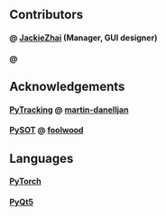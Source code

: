 ## Contributors
#### @ [JackieZhai](https://github.com/JackieZhai) (Manager, GUI designer)
#### @

## Acknowledgements
#### [PyTracking](https://github.com/visionml/pytracking) @ [martin-danelljan](https://github.com/martin-danelljan)
#### [PySOT](https://github.com/STVIR/pysot) @ [foolwood](https://github.com/foolwood)

## Languages
#### [PyTorch](https://pytorch.org/)
#### [PyQt5](https://pypi.org/project/pyqt5-tools/)
